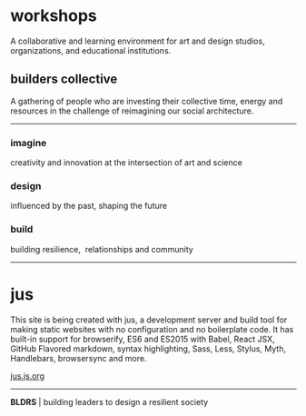 # workshops

A collaborative and learning environment for art and design studios, organizations, and educational institutions.

## builders collective

A gathering of people who are investing their collective time, energy and resources in the challenge of reimagining our social architecture.

---

### imagine

creativity and innovation at the intersection of art and science

### design

influenced by the past, shaping the future

### build

building resilience,  relationships and community

---

# jus

This site is being created with jus, a development server and build tool for making static websites with no configuration and no boilerplate code. It has built-in support for browserify, ES6 and ES2015 with Babel, React JSX, GitHub Flavored markdown, syntax highlighting, Sass, Less, Stylus, Myth, Handlebars, browsersync and more.

[jus.js.org](http://jus.js.org/)

---

**BLDRS** | building leaders to design a resilient society
